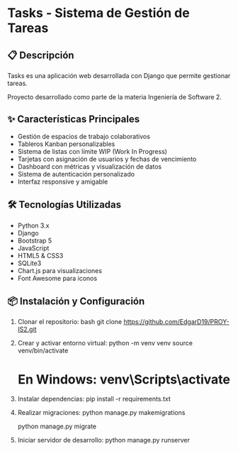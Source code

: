 # Tasks - Sistema de Gestión de Tareas

## 📋 Descripción
Tasks es una aplicación web desarrollada con Django que permite gestionar tareas.

Proyecto desarrollado como parte de la materia Ingeniería de Software 2.

## ✨ Características Principales
- Gestión de espacios de trabajo colaborativos
- Tableros Kanban personalizables
- Sistema de listas con límite WIP (Work In Progress)
- Tarjetas con asignación de usuarios y fechas de vencimiento
- Dashboard con métricas y visualización de datos
- Sistema de autenticación personalizado
- Interfaz responsive y amigable

## 🛠️ Tecnologías Utilizadas
- Python 3.x
- Django
- Bootstrap 5
- JavaScript
- HTML5 & CSS3
- SQLite3
- Chart.js para visualizaciones
- Font Awesome para iconos

## 📦 Instalación y Configuración

1. Clonar el repositorio:
  bash
  git clone https://github.com/EdgarD19/PROY-IS2.git

2. Crear y activar entorno virtual:
   python -m venv venv
   source venv/bin/activate
   # En Windows: venv\Scripts\activate
   
4. Instalar dependencias:
   pip install -r requirements.txt

5. Realizar migraciones:
    python manage.py makemigrations
   
    python manage.py migrate
   
6. Iniciar servidor de desarrollo:
   python manage.py runserver
   

